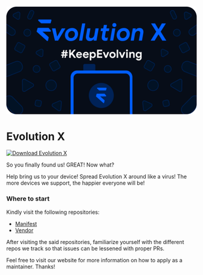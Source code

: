 ![Evolution X](https://github.com/Evolution-X/manifest/raw/elle/EvoBanner.png)

Evolution X
===========

[![Download Evolution X](https://img.shields.io/sourceforge/dt/evolution-x.svg)](https://sourceforge.net/projects/evolution-x/files/latest/download)

So you finally found us! GREAT! Now what?

Help bring us to your device! Spread Evolution X around like a virus! The more devices we support, the happier everyone will be!

### Where to start

Kindly visit the following repositories:

- [Manifest](https://github.com/Evolution-X/manifest)
- [Vendor](https://github.com/Evolution-X/vendor_evolution)

After visiting the said repositories, familiarize yourself with the different repos we track so that issues can be lessened with proper PRs.

Feel free to visit our website for more information on how to apply as a maintainer. Thanks!
